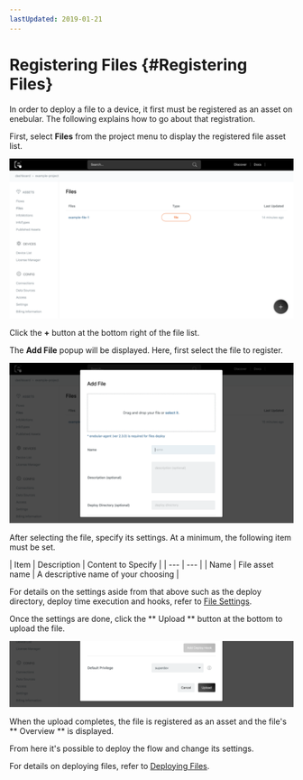 ```yaml
---
lastUpdated: 2019-01-21
---
```


# Registering Files {#Registering Files}

In order to deploy a file to a device, it first must be registered as an asset on enebular. The following explains how to go about that registration.

First, select **Files** from the project menu to display the registered file asset list.

![File List](./../../img/File/File-list.png)

Click the **+** button at the bottom right of the file list.

The **Add File** popup will be displayed. Here, first select the file to register.

![File List](./../../img/File/RegisterFile-addFile.png)

After selecting the file, specify its settings. At a minimum, the following item must be set.

| Item | Description | Content to Specify |
| --- | --- |
| Name | File asset name | A descriptive name of your choosing |

For details on the settings aside from that above such as the deploy directory, deploy time execution and hooks, refer to [File Settings](FileSettings.md).

Once the settings are done, click the ** Upload ** button at the bottom to upload the file.

![File List](./../../img/File/RegisterFile-upload.png)

When the upload completes, the file is registered as an asset and the file's ** Overview ** is displayed.

From here it's possible to deploy the flow and change its settings.

For details on deploying files, refer to [Deploying Files](DeployFile.md).
